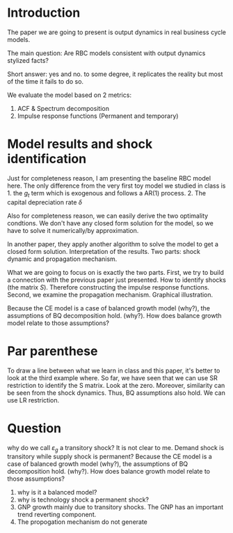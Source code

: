 # Introduction
The paper we are going to present is output dynamics in real business cycle models.

The main question: Are RBC models consistent with output dynamics stylized facts?

Short answer: yes and no. to some degree, it replicates the reality but most of the time it fails to do so.

We evaluate the model based on 2 metrics: 
1. ACF & Spectrum decomposition
2. Impulse response functions (Permanent and temporary)

# Model results and shock identification
Just for completeness reason, I am presenting the baseline RBC model here. The only difference from the very first toy model we studied in class is 1. the $g_t$ term which is exogenous and follows a AR(1) process. 2. The capital depreciation rate $\delta$

Also for completeness reason, we can easily derive the two optimality condtions. We don't have any closed form solution for the model, so we have to solve it numerically/by approximation.

In another paper, they apply another algorithm to solve the model to get a closed form solution. Interpretation of the results. Two parts: shock dynamic and propagation mechanism.

What we are going to focus on is exactly the two parts. First, we try to build a connection with the previous paper just presented. How to identify shocks (the matrix $S$). Therefore constructing the impulse response functions. Second, we examine the propagation mechanism. Graphical illustration.  

Because the CE model is a case of balanced growth model (why?), the assumptions of BQ decomposition hold. (why?). How does balance growth model relate to those assumptions?

# Par parenthese
To draw a line between what we learn in class and this paper, it's better to look at the third example where. 
So far, we have seen that we can use SR restriction to identify the S matrix. Look at the zero.
Moreover, similarity can be seen from the shock dynamics. Thus, BQ assumptions also hold. We can use LR restriction. 

# Question
why do we call $\varepsilon_g$ a transitory shock? It is not clear to me. Demand shock is transitory while supply shock is permanent? 
Because the CE model is a case of balanced growth model (why?), the assumptions of BQ decomposition hold. (why?). How does balance growth model relate to those assumptions?
1. why is it a balanced model?
2. why is technology shock a permanent shock?
3. GNP growth mainly due to transitory shocks. The GNP has an important trend reverting component.
4. The propogation mechanism do not generate 

